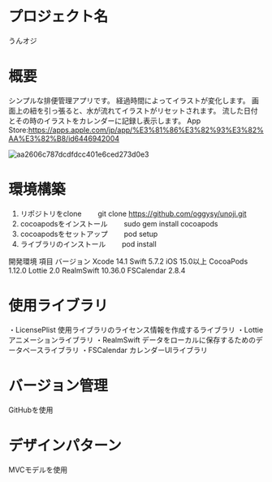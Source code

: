 # プロジェクト名
うんオジ

# 概要
シンプルな排便管理アプリです。
経過時間によってイラストが変化します。
画面上の紐を引っ張ると、水が流れてイラストがリセットされます。
流した日付とその時のイラストをカレンダーに記録し表示します。
App Store:https://apps.apple.com/jp/app/%E3%81%86%E3%82%93%E3%82%AA%E3%82%B8/id6446942004

![aa2606c787dcdfdcc401e6ced273d0e3](https://user-images.githubusercontent.com/93628118/229288098-6a6e4cae-c0e4-471d-8445-fab70bb50fea.gif)

# 環境構築
1. リポジトリをclone
　　git clone https://github.com/oggysy/unoji.git
1. cocoapodsをインストール
　　sudo gem install cocoapods
3. cocoapodsをセットアップ
　　pod setup
4. ライブラリのインストール
　　pod install

開発環境
項目	バージョン
Xcode	14.1
Swift	5.7.2
iOS	15.0以上
CocoaPods	1.12.0
Lottie	2.0
RealmSwift	10.36.0
FSCalendar	2.8.4

# 使用ライブラリ
・LicensePlist
使用ライブラリのライセンス情報を作成するライブラリ
・Lottie
アニメーションライブラリ
・RealmSwift
データをローカルに保存するためのデータベースライブラリ
・FSCalendar
カレンダーUIライブラリ

# バージョン管理
GitHubを使用
# デザインパターン
MVCモデルを使用
